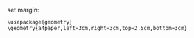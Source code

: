 set margin: 
```
\usepackage{geometry}
\geometry{a4paper,left=3cm,right=3cm,top=2.5cm,bottom=3cm}

```
